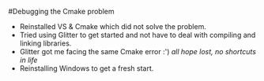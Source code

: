 #Debugging the Cmake problem
- Reinstalled VS & Cmake which did not solve the problem.
- Tried using Glitter to get started and not have to deal with compiling and linking libraries.
- Glitter got me facing the same Cmake error :') *all hope lost, no shortcuts in life*
- Reinstalling Windows to get a fresh start.
